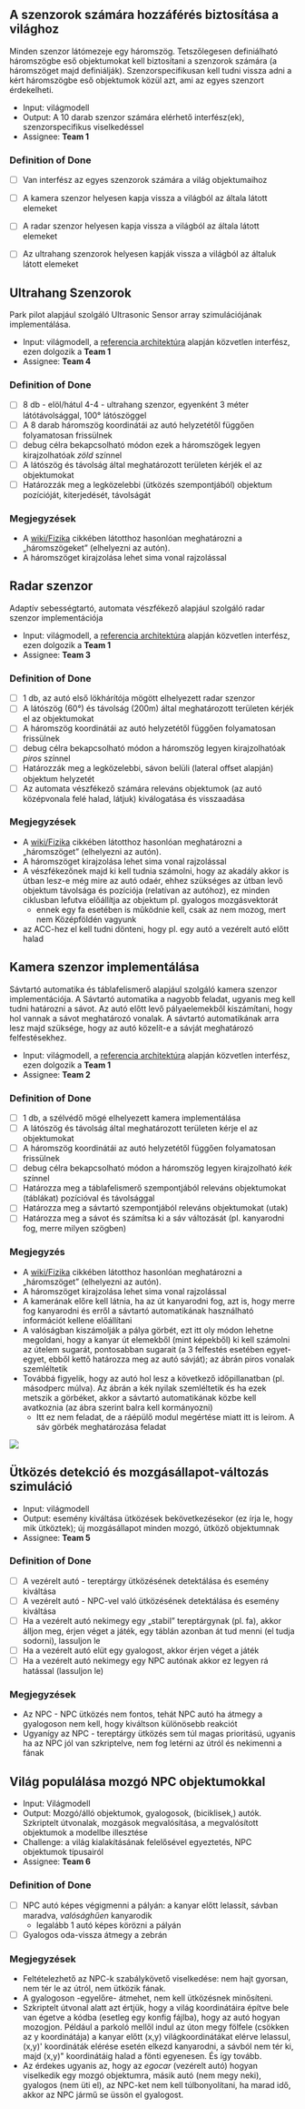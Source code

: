 ## A szenzorok számára hozzáférés biztosítása a világhoz

Minden szenzor látómezeje egy háromszög. Tetszőlegesen definiálható háromszögbe eső objektumokat kell biztosítani a szenzorok számára (a háromszöget majd definiálják). Szenzorspecifikusan kell tudni vissza adni a kért háromszögbe eső objektumok közül azt, ami az egyes szenzort érdekelheti.

* Input: világmodell
* Output: A 10 darab szenzor számára elérhető interfész(ek), szenzorspecifikus viselkedéssel 
* Assignee: **Team 1**

### Definition of Done

- [ ] Van interfész az egyes szenzorok számára a világ objektumaihoz
- [ ] A kamera szenzor helyesen kapja vissza a világból az általa látott elemeket
- [ ] A radar szenzor helyesen kapja vissza a világból az általa látott elemeket
- [ ] Az ultrahang szenzorok helyesen kapják vissza a világból az általuk látott elemeket


## Ultrahang Szenzorok

Park pilot alapjául szolgáló Ultrasonic Sensor array szimulációjának implementálása. 

* Input: világmodell, a [referencia architektúra](https://github.com/SzFMV2018-Osz/documentation/Referencia-architekt%C3%BAra) alapján közvetlen interfész, ezen dolgozik a **Team 1**
* Assignee: **Team 4**

### Definition of Done

- [ ] 8 db - elöl/hátul 4-4 - ultrahang szenzor, egyenként 3 méter látótávolsággal, 100° látószöggel
- [ ] A 8 darab háromszög koordinátái az autó helyzetétől függően folyamatosan frissülnek
- [ ] debug célra bekapcsolható módon ezek a háromszögek legyen kirajzolhatóak _zöld_ színnel
- [ ] A látószög és távolság által meghatározott területen kérjék el az objektumokat
- [ ] Határozzák meg a legközelebbi (ütközés szempontjából) objektum pozícióját, kiterjedését, távolságát

### Megjegyzések

* A  [wiki/Fizika](https://github.com/SzFMV2018-Osz/documentation/Fizika) cikkében látotthoz hasonlóan meghatározni a „háromszögeket” (elhelyezni az autón).
* A háromszöget kirajzolása lehet sima vonal rajzolással

## Radar szenzor

Adaptív sebességtartó, automata vészfékező alapjául szolgáló radar szenzor implementációja

* Input: világmodell, a [referencia architektúra](https://github.com/SzFMV2018-Osz/documentation/Referencia-architekt%C3%BAra) alapján közvetlen interfész, ezen dolgozik a **Team 1**
* Assignee: **Team 3**

### Definition of Done

- [ ] 1 db, az autó első lökhárítója mögött elhelyezett radar szenzor
- [ ] A látószög (60°) és távolság (200m) által meghatározott területen kérjék el az objektumokat
- [ ] A háromszög koordinátái az autó helyzetétől függően folyamatosan frissülnek
- [ ] debug célra bekapcsolható módon a háromszög legyen kirajzolhatóak _piros_ színnel
- [ ] Határozzák meg a legközelebbi, sávon belüli (lateral offset alapján) objektum helyzetét
- [ ] Az automata vészfékező számára releváns objektumok (az autó középvonala felé halad, látjuk) kiválogatása és visszaadása

### Megjegyzések

* A  [wiki/Fizika](https://github.com/SzFMV2018-Osz/documentation/Fizika) cikkében látotthoz hasonlóan meghatározni a „háromszöget” (elhelyezni az autón).
* A háromszöget kirajzolása lehet sima vonal rajzolással
* A vészfékezőnek majd ki kell tudnia számolni, hogy az akadály akkor is útban lesz-e még mire az autó odaér, ehhez szükséges az útban levő objektum távolsága és pozíciója (relatívan az autóhoz), ez minden ciklusban lefutva előállítja az objektum pl. gyalogos mozgásvektorát
    * ennek egy fa esetében is működnie kell, csak az nem mozog, mert nem Középföldén vagyunk
* az ACC-hez el kell tudni dönteni, hogy pl. egy autó a vezérelt autó előtt halad


## Kamera szenzor implementálása

Sávtartó automatika és táblafelismerő alapjául szolgáló kamera szenzor implementációja. A Sávtartó automatika a nagyobb feladat, ugyanis meg kell tudni határozni a sávot. Az autó előtt levő pályaelemekből kiszámítani, hogy hol vannak a sávot meghatározó vonalak. A sávtartó automatikának arra lesz majd szüksége, hogy az autó közelít-e a sávját meghatározó felfestésekhez.

* Input: világmodell, a [referencia architektúra](https://github.com/SzFMV2018-Osz/documentation/Referencia-architekt%C3%BAra) alapján közvetlen interfész, ezen dolgozik a **Team 1**
* Assignee: **Team 2**

### Definition of Done

- [ ] 1 db, a szélvédő mögé elhelyezett kamera implementálása
- [ ] A látószög és távolság által meghatározott területen kérje el az objektumokat
- [ ] A háromszög koordinátái az autó helyzetétől függően folyamatosan frissülnek
- [ ] debug célra bekapcsolható módon a háromszög legyen kirajzolható _kék_ színnel
- [ ] Határozza meg a táblafelismerő szempontjából releváns objektumokat (táblákat) pozícióval és távolsággal
- [ ] Határozza meg a sávtartó szempontjából releváns objektumokat (utak)
- [ ] Határozza meg a sávot és számítsa ki a sáv változását (pl. kanyarodni fog, merre milyen szögben)

### Megjegyzés

* A  [wiki/Fizika](https://github.com/SzFMV2018-Osz/documentation/Fizika) cikkében látotthoz hasonlóan meghatározni a „háromszöget” (elhelyezni az autón).
* A háromszöget kirajzolása lehet sima vonal rajzolással
* A kamerának előre kell látnia, ha az út kanyarodni fog, azt is, hogy merre fog kanyarodni és erről a sávtartó automatikának használható információt kellene előállítani
* A valóságban kiszámolják a pálya görbét, ezt itt oly módon lehetne megoldani, hogy a kanyar út elemekből (mint képekből) ki kell számolni az útelem sugarát, pontosabban sugarait (a 3 felfestés esetében egyet-egyet, ebből kettő határozza meg az autó sávját); az ábrán piros vonalak szemléltetik
* Továbbá figyelik, hogy az autó hol lesz a következő időpillanatban (pl. másodperc múlva). Az ábrán a kék nyilak szemléltetik és ha ezek metszik a görbéket, akkor a sávtartó automatikának közbe kell avatkoznia (az ábra szerint balra kell kormányozni)
    * Itt ez nem feladat, de a ráépülő modul megértése miatt itt is leírom. A sáv görbék meghatározása feladat

![](https://raw.githubusercontent.com/SzFMV2018-Osz/documentation/master/images/camera_lanekeeping.png)


## Ütközés detekció és mozgásállapot-változás szimuláció

* Input: világmodell
* Output: esemény kiváltása ütközések bekövetkezésekor (ez írja le, hogy mik ütköztek); új mozgásállapot minden mozgó, ütköző objektumnak
* Assignee: **Team 5**

### Definition of Done

- [ ] A vezérelt autó - tereptárgy ütközésének detektálása és esemény kiváltása
- [ ] A vezérelt autó - NPC-vel való ütközésének detektálása és esemény kiváltása
- [ ] Ha a vezérelt autó nekimegy egy „stabil” tereptárgynak (pl. fa), akkor álljon meg, érjen véget a játék, egy táblán azonban át tud menni (el tudja sodorni), lassuljon le
- [ ] Ha a vezérelt autó elüt egy gyalogost, akkor érjen véget a játék
- [ ] Ha a vezérelt autó nekimegy egy NPC autónak akkor ez legyen rá hatással (lassuljon le)

### Megjegyzések

* Az NPC - NPC ütközés nem fontos, tehát NPC autó ha átmegy a gyalogoson nem kell, hogy kiváltson különösebb reakciót
* Ugyanígy az NPC - tereptárgy ütközés sem túl magas prioritású, ugyanis ha az NPC jól van szkriptelve, nem fog letérni az útról és nekimenni a fának


## Világ populálása mozgó NPC objektumokkal

* Input: Világmodell
* Output: Mozgó/álló objektumok, gyalogosok, (biciklisek,) autók. Szkriptelt útvonalak, mozgások megvalósítása, a megvalósított objektumok a modellbe illesztése
* Challenge: a világ kialakításának felelősével egyeztetés, NPC objektumok típusairól
* Assignee: **Team 6**

### Definition of Done

- [ ] NPC autó képes végigmenni a pályán: a kanyar előtt lelassít, sávban maradva, _valósághűen_ kanyarodik
    - legalább 1 autó képes körözni a pályán
- [ ] Gyalogos oda-vissza átmegy a zebrán

### Megjegyzések

* Feltételezhető az NPC-k szabálykövető viselkedése: nem hajt gyorsan, nem tér le az útról, nem ütközik fának.
* A gyalogoson -egyelőre- átmehet, nem kell ütközésnek minősíteni.
* Szkriptelt útvonal alatt azt értjük, hogy a világ koordinátáira építve bele van égetve a kódba (esetleg egy konfig fájlba), hogy az autó hogyan mozogjon. Például a parkoló mellől indul az úton megy fölfele (csökken az y koordinátája) a kanyar előtt (x,y) világkoordinátákat elérve lelassul, (x,y)' koordináták elérése esetén elkezd kanyarodni, a sávból nem tér ki, majd (x,y)" koordinátáig halad a fönti egyenesen. És így tovább.
* Az érdekes ugyanis az, hogy az _egocar_ (vezérelt autó) hogyan viselkedik egy mozgó objektumra, másik autó (nem megy neki), gyalogos (nem üti el), az NPC-ket nem kell túlbonyolítani, ha marad idő, akkor az NPC jármű se üssön el gyalogost.
